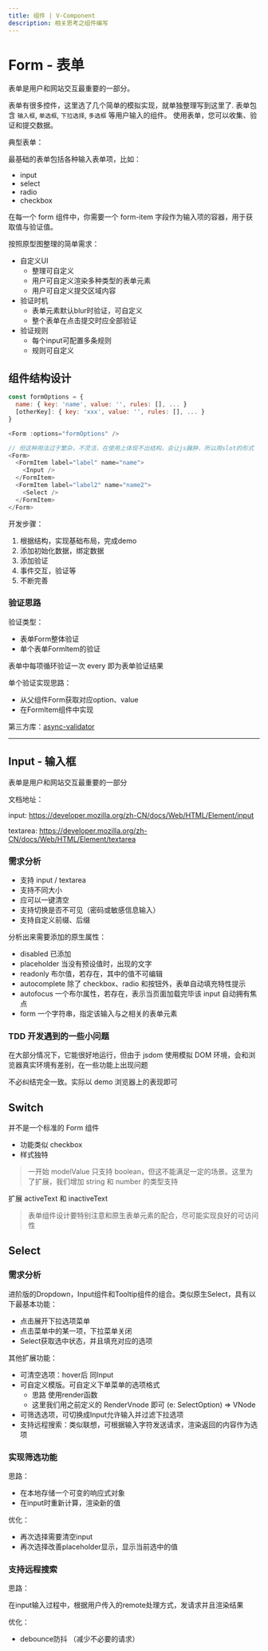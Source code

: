 ```yaml
---
title: 组件 | V-Component
description: 相关思考之组件编写
---
```


# Form - 表单

表单是用户和网站交互最重要的一部分。

表单有很多控件，这里选了几个简单的模拟实现，就单独整理写到这里了. 表单包含 `输入框`, `单选框`, `下拉选择`, `多选框` 等用户输入的组件。 使用表单，您可以收集、验证和提交数据。

典型表单：

最基础的表单包括各种输入表单项，比如：

- input
- select
- radio
- checkbox

在每一个 form 组件中，你需要一个 form-item 字段作为输入项的容器，用于获取值与验证值。

按照原型图整理的简单需求：

- 自定义UI
  - 整理可自定义
  - 用户可自定义渲染多种类型的表单元素
  - 用户可自定义提交区域内容
- 验证时机
  - 表单元素默认blur时验证，可自定义
  - 整个表单在点击提交时应全部验证
- 验证规则
  - 每个input可配置多条规则
  - 规则可自定义

## 组件结构设计

```js
const formOptions = {
  name: { key: 'name', value: '', rules: [], ... }
  [otherKey]: { key: 'xxx', value: '', rules: [], ... }
}

<Form :options="formOptions" />

// 但这种用法过于繁杂，不灵活，在使用上体现不出结构，会让js臃肿，所以用slot的形式
<Form>
  <FormItem label="label" name="name">
    <Input />
  </FormItem>
  <FormItem label="label2" name="name2">
    <Select />
  </FormItem>
</Form>
```

开发步骤：

1. 根据结构，实现基础布局，完成demo
2. 添加初始化数据，绑定数据
3. 添加验证
4. 事件交互，验证等
5. 不断完善
 
### 验证思路

验证类型：

- 表单Form整体验证
- 单个表单FormItem的验证

表单中每项循环验证一次 every 即为表单验证结果

单个验证实现思路：
- 从父组件Form获取对应option、value
- 在FormItem组件中实现

第三方库：[async-validator](https://github.com/yiminghe/async-validator)

---

## Input - 输入框

表单是用户和网站交互最重要的一部分

文档地址：

input: https://developer.mozilla.org/zh-CN/docs/Web/HTML/Element/input

textarea: https://developer.mozilla.org/zh-CN/docs/Web/HTML/Element/textarea

### 需求分析

- 支持 input / textarea
- 支持不同大小
- 应可以一键清空
- 支持切换是否不可见（密码或敏感信息输入）
- 支持自定义前缀、后缀

分析出来需要添加的原生属性：

- disabled 已添加
- placeholder 当没有预设值时，出现的文字
- readonly 布尔值，若存在，其中的值不可编辑
- autocomplete 除了 checkbox、radio 和按钮外，表单自动填充特性提示
- autofocus 一个布尔属性，若存在，表示当页面加载完毕该 input 自动拥有焦点
- form 一个字符串，指定该输入与之相关的表单元素

### TDD 开发遇到的一些小问题

在大部分情况下，它能很好地运行，但由于 jsdom 使用模拟 DOM 环境，会和浏览器真实环境有差别，在一些功能上出现问题

不必纠结完全一致。实际以 demo 浏览器上的表现即可

## Switch

并不是一个标准的 Form 组件

- 功能类似 checkbox
- 样式独特

> 一开始 modelValue 只支持 boolean，但这不能满足一定的场景。这里为了扩展，我们增加 string 和 number 的类型支持

扩展 activeText 和 inactiveText

> 表单组件设计要特别注意和原生表单元素的配合，尽可能实现良好的可访问性

## Select

### 需求分析

进阶版的Dropdown，Input组件和Tooltip组件的组合。类似原生Select，具有以下最基本功能：

- 点击展开下拉选项菜单
- 点击菜单中的某一项，下拉菜单关闭
- Select获取选中状态，并且填充对应的选项

其他扩展功能：

- 可清空选项：hover后 同Input
- 可自定义模版。可自定义下单菜单的选项格式
  - 思路 使用render函数
  - 这里我们用之前定义的 RenderVnode 即可 (e: SelectOption) => VNode
- 可筛选选项，可切换成Input允许输入并过滤下拉选项
- 支持远程搜索：类似联想，可根据输入字符发送请求，渲染返回的内容作为选项

### 实现筛选功能

思路：
- 在本地存储一个可变的响应式对象
- 在input时重新计算，渲染新的值

优化：
- 再次选择需要清空input
- 再次选择改善placeholder显示，显示当前选中的值

### 支持远程搜索

思路：

在input输入过程中，根据用户传入的remote处理方式，发请求并且渲染结果

优化：

- debounce防抖 （减少不必要的请求）